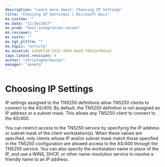 ```yaml
---
description: "Learn more about: Choosing IP Settings"
title: "Choosing IP Settings1 | Microsoft Docs"
ms.custom: ""
ms.date: "11/30/2017"
ms.prod: "host-integration-server"
ms.reviewer: ""
ms.suite: ""
ms.tgt_pltfrm: ""
ms.topic: "article"
ms.assetid: b36d5710-5322-4050-8ee0-78511ef8dca2
caps.latest.revision: 4
author: "christopherhouser"
manager: "anneta"
---
```

# Choosing IP Settings
IP settings assigned to the TN5250 definitions allow TN5250 clients to connect to the AS/400. By default, the TN5250 definition is not assigned an IP address or a subnet mask. This allows any TN5250 client to connect to the AS/400.  
  
 You can restrict access to the TN5250 service by specifying the IP address or subnet mask of the client workstation(s). When these values are specified, only clients whose IP and/or subnet mask match those specified in the TN5250 configuration are allowed access to the AS/400 through the TN5250 service. You can also specify the workstation name in place of the IP, and use a WINS, DHCP, or other name-resolution service to resolve a friendly name to an IP address.
